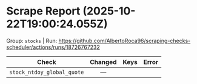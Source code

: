 # Scrape Report (2025-10-22T19:00:24.055Z)

Group: `stocks`  |  Run: https://github.com/AlbertoRoca96/scraping-checks-scheduler/actions/runs/18726767232

| Check | Changed | Keys | Error |
|---|:---:|:--|:--|
| `stock_ntdoy_global_quote` | — |  |  |
